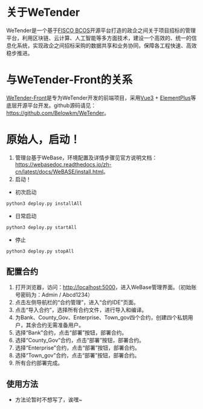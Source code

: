 # 关于WeTender

WeTender是一个基于[FISCO BCOS](https://fisco-bcos-doc.readthedocs.io/zh-cn/latest/index.html)开源平台打造的政企之间关于项目招标的管理平台，利用区块链、云计算、人工智能等多方面技术，建设一个高效的、统一的信息化系统，实现政企之间招标采购的数据共享和业务协同，保障各工程快速、高效稳步推进。

# 与WeTender-Front的关系

[WeTender-Front](https://github.com/Belowkm/WeTender)是专为WeTender开发的前端项目，采用[Vue3](https://cn.vuejs.org/) + [ElementPlus](https://element-plus.org/zh-CN/)等底层开源平台开发。github源码请见：<https://github.com/Belowkm/WeTender>。

# 原始人，启动！

1. 管理台基于WeBase，环境配置及详情步骤见官方说明文档：<https://webasedoc.readthedocs.io/zh-cn/latest/docs/WeBASE/install.html>。
2. 启动！

- 初次启动

```sh
python3 deploy.py installAll
```

- 日常启动

```sh
python3 deploy.py startAll
```

- 停止

```sh
python3 deploy.py stopAll
```

## 配置合约

1. 打开浏览器，访问：<http://localhost:5000>，进入WeBase管理界面。（初始账号密码为：Admin / Abcd1234）
2. 点击左侧导航栏的“合约管理”，进入“合约IDE”页面。
3. 点击“导入合约”，选择所有合约文件，进行导入和编译。
4. 为Bank、County_Gov、Enterprise、Town_gov四个合约，创建四个私钥用户，其余合约无需准备用户。
5. 选择“Bank”合约，点击“部署”按钮，部署合约。
6. 选择“County_Gov”合约，点击“部署”按钮，部署合约。
7. 选择“Enterprise”合约，点击“部署”按钮，部署合约。
8. 选择“Town_gov”合约，点击“部署”按钮，部署合约。
9. 所有合约部署完成。

## 使用方法

- 方法论暂时不想写了，诶嘿~
